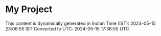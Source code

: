 # My Project

This content is dynamically generated in Indian Time (IST): 2024-05-15 23:06:55 IST
Converted to UTC: 2024-05-15 17:36:55 UTC
